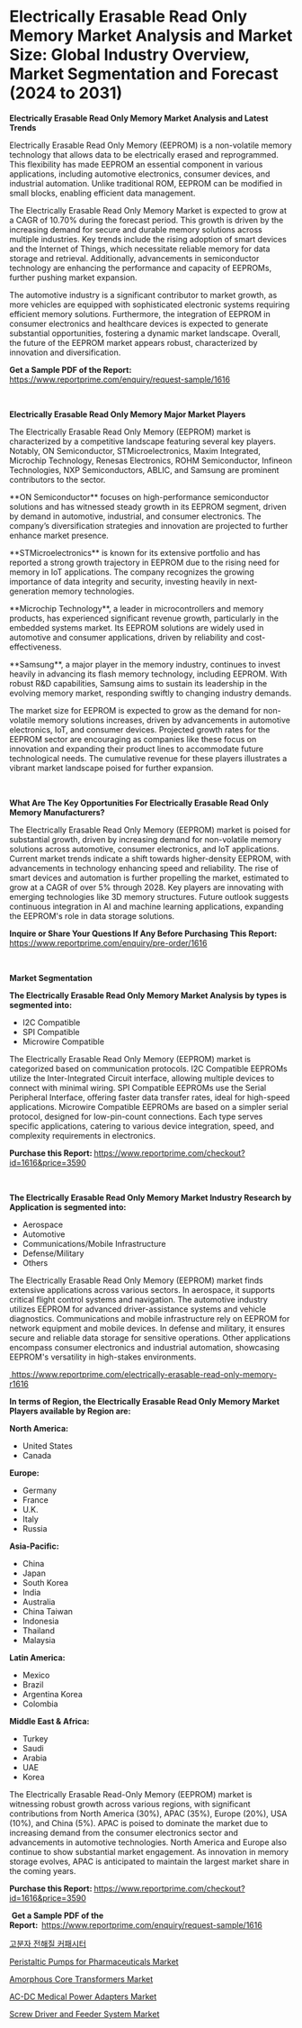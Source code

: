 <p><h1>Electrically Erasable Read Only Memory Market Analysis and Market Size: Global Industry Overview, Market Segmentation and Forecast (2024 to 2031)</h1></p><p><strong>Electrically Erasable Read Only Memory Market Analysis and Latest Trends</strong></p>
<p><p>Electrically Erasable Read Only Memory (EEPROM) is a non-volatile memory technology that allows data to be electrically erased and reprogrammed. This flexibility has made EEPROM an essential component in various applications, including automotive electronics, consumer devices, and industrial automation. Unlike traditional ROM, EEPROM can be modified in small blocks, enabling efficient data management.</p><p>The Electrically Erasable Read Only Memory Market is expected to grow at a CAGR of 10.70% during the forecast period. This growth is driven by the increasing demand for secure and durable memory solutions across multiple industries. Key trends include the rising adoption of smart devices and the Internet of Things, which necessitate reliable memory for data storage and retrieval. Additionally, advancements in semiconductor technology are enhancing the performance and capacity of EEPROMs, further pushing market expansion.</p><p>The automotive industry is a significant contributor to market growth, as more vehicles are equipped with sophisticated electronic systems requiring efficient memory solutions. Furthermore, the integration of EEPROM in consumer electronics and healthcare devices is expected to generate substantial opportunities, fostering a dynamic market landscape. Overall, the future of the EEPROM market appears robust, characterized by innovation and diversification.</p></p>
<p><strong>Get a Sample PDF of the Report:&nbsp;</strong> <a href="https://www.reportprime.com/enquiry/request-sample/1616">https://www.reportprime.com/enquiry/request-sample/1616</a></p>
<p>&nbsp;</p>
<p><strong>Electrically Erasable Read Only Memory Major Market Players</strong></p>
<p><p>The Electrically Erasable Read Only Memory (EEPROM) market is characterized by a competitive landscape featuring several key players. Notably, ON Semiconductor, STMicroelectronics, Maxim Integrated, Microchip Technology, Renesas Electronics, ROHM Semiconductor, Infineon Technologies, NXP Semiconductors, ABLIC, and Samsung are prominent contributors to the sector.</p><p>**ON Semiconductor** focuses on high-performance semiconductor solutions and has witnessed steady growth in its EEPROM segment, driven by demand in automotive, industrial, and consumer electronics. The company’s diversification strategies and innovation are projected to further enhance market presence.</p><p>**STMicroelectronics** is known for its extensive portfolio and has reported a strong growth trajectory in EEPROM due to the rising need for memory in IoT applications. The company recognizes the growing importance of data integrity and security, investing heavily in next-generation memory technologies.</p><p>**Microchip Technology**, a leader in microcontrollers and memory products, has experienced significant revenue growth, particularly in the embedded systems market. Its EEPROM solutions are widely used in automotive and consumer applications, driven by reliability and cost-effectiveness.</p><p>**Samsung**, a major player in the memory industry, continues to invest heavily in advancing its flash memory technology, including EEPROM. With robust R&D capabilities, Samsung aims to sustain its leadership in the evolving memory market, responding swiftly to changing industry demands.</p><p>The market size for EEPROM is expected to grow as the demand for non-volatile memory solutions increases, driven by advancements in automotive electronics, IoT, and consumer devices. Projected growth rates for the EEPROM sector are encouraging as companies like these focus on innovation and expanding their product lines to accommodate future technological needs. The cumulative revenue for these players illustrates a vibrant market landscape poised for further expansion.</p></p>
<p>&nbsp;</p>
<p><strong>What Are The Key Opportunities For Electrically Erasable Read Only Memory Manufacturers?</strong></p>
<p><p>The Electrically Erasable Read Only Memory (EEPROM) market is poised for substantial growth, driven by increasing demand for non-volatile memory solutions across automotive, consumer electronics, and IoT applications. Current market trends indicate a shift towards higher-density EEPROM, with advancements in technology enhancing speed and reliability. The rise of smart devices and automation is further propelling the market, estimated to grow at a CAGR of over 5% through 2028. Key players are innovating with emerging technologies like 3D memory structures. Future outlook suggests continuous integration in AI and machine learning applications, expanding the EEPROM's role in data storage solutions.</p></p>
<p><strong>Inquire or Share Your Questions If Any Before Purchasing This Report:</strong> <a href="https://www.reportprime.com/enquiry/pre-order/1616">https://www.reportprime.com/enquiry/pre-order/1616</a></p>
<p>&nbsp;</p>
<p><strong>Market Segmentation</strong></p>
<p><strong>The Electrically Erasable Read Only Memory Market Analysis by types is segmented into:</strong></p>
<p><ul><li>I2C Compatible</li><li>SPI Compatible</li><li>Microwire Compatible</li></ul></p>
<p><p>The Electrically Erasable Read Only Memory (EEPROM) market is categorized based on communication protocols. I2C Compatible EEPROMs utilize the Inter-Integrated Circuit interface, allowing multiple devices to connect with minimal wiring. SPI Compatible EEPROMs use the Serial Peripheral Interface, offering faster data transfer rates, ideal for high-speed applications. Microwire Compatible EEPROMs are based on a simpler serial protocol, designed for low-pin-count connections. Each type serves specific applications, catering to various device integration, speed, and complexity requirements in electronics.</p></p>
<p><strong>Purchase this Report:&nbsp;</strong><a href="https://www.reportprime.com/checkout?id=1616&price=3590">https://www.reportprime.com/checkout?id=1616&price=3590</a></p>
<p>&nbsp;</p>
<p><strong>The Electrically Erasable Read Only Memory Market Industry Research by Application is segmented into:</strong></p>
<p><ul><li>Aerospace</li><li>Automotive</li><li>Communications/Mobile Infrastructure</li><li>Defense/Military</li><li>Others</li></ul></p>
<p><p>The Electrically Erasable Read Only Memory (EEPROM) market finds extensive applications across various sectors. In aerospace, it supports critical flight control systems and navigation. The automotive industry utilizes EEPROM for advanced driver-assistance systems and vehicle diagnostics. Communications and mobile infrastructure rely on EEPROM for network equipment and mobile devices. In defense and military, it ensures secure and reliable data storage for sensitive operations. Other applications encompass consumer electronics and industrial automation, showcasing EEPROM's versatility in high-stakes environments.</p></p>
<p><a href="https://www.reportprime.com/electrically-erasable-read-only-memory-r1616">&nbsp;https://www.reportprime.com/electrically-erasable-read-only-memory-r1616</a></p>
<p><strong>In terms of Region, the Electrically Erasable Read Only Memory Market Players available by Region are:</strong></p>
<p>
    <p> <strong> North America: </strong>
        <ul>
            <li>United States</li>
            <li>Canada</li>
        </ul>
        </p> 
    <p> <strong> Europe: </strong>
        <ul>
            <li>Germany</li>
            <li>France</li>
            <li>U.K.</li>
            <li>Italy</li>
            <li>Russia</li>
        </ul>
        </p> 
    <p> <strong> Asia-Pacific: </strong>
        <ul>
            <li>China</li>
            <li>Japan</li>
            <li>South Korea</li>
            <li>India</li>
            <li>Australia</li>
            <li>China Taiwan</li>
            <li>Indonesia</li>
            <li>Thailand</li>
            <li>Malaysia</li>
        </ul>
        </p> 
    <p> <strong> Latin America: </strong>
        <ul>
            <li>Mexico</li>
            <li>Brazil</li>
            <li>Argentina Korea</li>
            <li>Colombia</li>
        </ul>
        </p> 
    <p> <strong> Middle East & Africa: </strong>
        <ul>
            <li>Turkey</li>
            <li>Saudi</li>
            <li>Arabia</li>
            <li>UAE</li>
            <li>Korea</li>
        </ul>
    </p>
    </p>
<p><p>The Electrically Erasable Read-Only Memory (EEPROM) market is witnessing robust growth across various regions, with significant contributions from North America (30%), APAC (35%), Europe (20%), USA (10%), and China (5%). APAC is poised to dominate the market due to increasing demand from the consumer electronics sector and advancements in automotive technologies. North America and Europe also continue to show substantial market engagement. As innovation in memory storage evolves, APAC is anticipated to maintain the largest market share in the coming years.</p></p>
<p><strong>Purchase this Report: </strong><a href="https://www.reportprime.com/checkout?id=1616&price=3590">https://www.reportprime.com/checkout?id=1616&price=3590</a></p>
<p>&nbsp;<strong>Get a Sample PDF of the Report:&nbsp;&nbsp;</strong><a href="https://www.reportprime.com/enquiry/request-sample/1616">https://www.reportprime.com/enquiry/request-sample/1616</a></p>
<p><strong></strong></p>
<p><p><a href="https://medium.com/@wallacecumfgmings567556/%ED%8F%B4%EB%A6%AC%EB%A8%B8-%EC%A0%84%ED%95%B4-%EC%BA%90%ED%8C%A8%EC%8B%9C%ED%84%B0%EC%9D%98-%EB%AF%B8%EB%9E%98%EC%97%90-%EC%98%81%ED%96%A5%EC%9D%84-%EB%AF%B8%EC%B9%98%EB%8A%94-%EC%9A%94%EC%9D%B8%EC%9D%80-%EB%AC%B4%EC%97%87%EC%9D%B8%EA%B0%80%EC%9A%94-2024%EB%85%84%EB%B6%80%ED%84%B0-2031%EB%85%84%EA%B9%8C%EC%A7%80%EC%9D%98-%EC%8B%9C%EC%9E%A5-%ED%86%B5%EC%B0%B0%EB%A0%A5-%EB%B0%8F-%EC%84%B1%EC%9E%A5-%EC%A0%84%EB%A7%9D-f7a5836d2d42">고분자 전해질 커패시터</a></p><p><a href="https://issuu.com/reportprime-2/docs/peristaltic-pumps-for-pharmaceutica_7e6b5afdd7ed1d">Peristaltic Pumps for Pharmaceuticals Market</a></p><p><a href="https://www.linkedin.com/pulse/amorphous-core-transformers-market-size-share-trends-analysis-dn2ae?trackingId=crw7pJmqTcWggvFEeDIxOQ%3D%3D">Amorphous Core Transformers Market</a></p><p><a href="https://issuu.com/reportprime-2/docs/ac-dc-medical-power-adapters-market_053197d16a1369">AC-DC Medical Power Adapters Market</a></p><p><a href="https://medium.com/@joanne.alsop6545/screw-driver-and-feeder-system-industry-sector-market-dynamics-and-future-scenarios-2024-2031-a8b32ac271fe">Screw Driver and Feeder System Market</a></p></p>